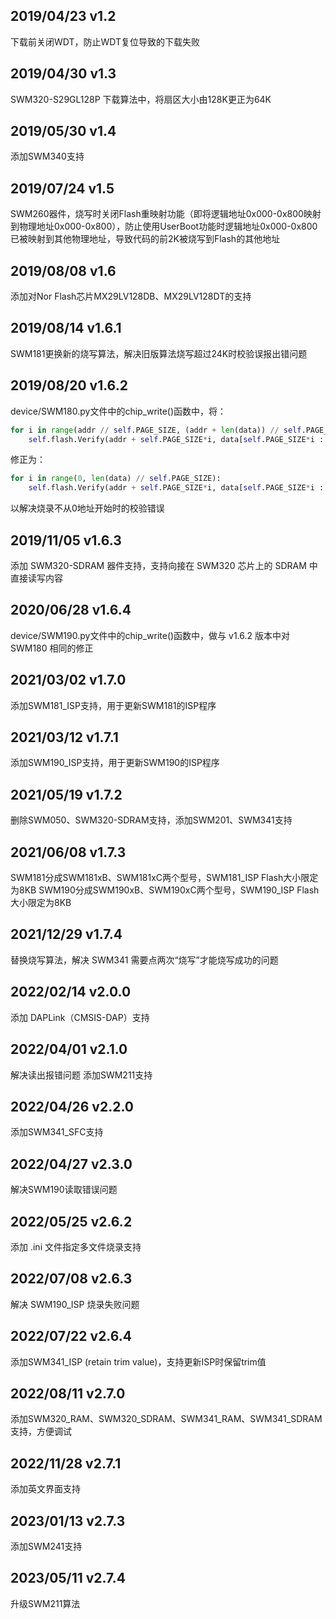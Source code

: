 ## 2019/04/23 v1.2
下载前关闭WDT，防止WDT复位导致的下载失败

## 2019/04/30 v1.3
SWM320-S29GL128P 下载算法中，将扇区大小由128K更正为64K

## 2019/05/30 v1.4
添加SWM340支持

## 2019/07/24 v1.5
SWM260器件，烧写时关闭Flash重映射功能（即将逻辑地址0x000-0x800映射到物理地址0x000-0x800），防止使用UserBoot功能时逻辑地址0x000-0x800已被映射到其他物理地址，导致代码的前2K被烧写到Flash的其他地址

## 2019/08/08 v1.6
添加对Nor Flash芯片MX29LV128DB、MX29LV128DT的支持

## 2019/08/14 v1.6.1
SWM181更换新的烧写算法，解决旧版算法烧写超过24K时校验误报出错问题

## 2019/08/20 v1.6.2
device/SWM180.py文件中的chip_write()函数中，将：
``` python
for i in range(addr // self.PAGE_SIZE, (addr + len(data)) // self.PAGE_SIZE):
	self.flash.Verify(addr + self.PAGE_SIZE*i, data[self.PAGE_SIZE*i : self.PAGE_SIZE*(i+1)])
```
修正为：
``` python
for i in range(0, len(data) // self.PAGE_SIZE):
	self.flash.Verify(addr + self.PAGE_SIZE*i, data[self.PAGE_SIZE*i : self.PAGE_SIZE*(i+1)])
```
以解决烧录不从0地址开始时的校验错误

## 2019/11/05 v1.6.3
添加 SWM320-SDRAM 器件支持，支持向接在 SWM320 芯片上的 SDRAM 中直接读写内容

## 2020/06/28 v1.6.4
device/SWM190.py文件中的chip_write()函数中，做与 v1.6.2 版本中对 SWM180 相同的修正

## 2021/03/02 v1.7.0
添加SWM181_ISP支持，用于更新SWM181的ISP程序

## 2021/03/12 v1.7.1
添加SWM190_ISP支持，用于更新SWM190的ISP程序

## 2021/05/19 v1.7.2
删除SWM050、SWM320-SDRAM支持，添加SWM201、SWM341支持

## 2021/06/08 v1.7.3
SWM181分成SWM181xB、SWM181xC两个型号，SWM181_ISP Flash大小限定为8KB
SWM190分成SWM190xB、SWM190xC两个型号，SWM190_ISP Flash大小限定为8KB

## 2021/12/29 v1.7.4
替换烧写算法，解决 SWM341 需要点两次“烧写”才能烧写成功的问题

## 2022/02/14 v2.0.0
添加 DAPLink（CMSIS-DAP）支持

## 2022/04/01 v2.1.0
解决读出报错问题
添加SWM211支持

## 2022/04/26 v2.2.0
添加SWM341_SFC支持

## 2022/04/27 v2.3.0
解决SWM190读取错误问题

## 2022/05/25 v2.6.2
添加 .ini 文件指定多文件烧录支持

## 2022/07/08 v2.6.3
解决 SWM190_ISP 烧录失败问题

## 2022/07/22 v2.6.4
添加SWM341_ISP (retain trim value)，支持更新ISP时保留trim值

## 2022/08/11 v2.7.0
添加SWM320_RAM、SWM320_SDRAM、SWM341_RAM、SWM341_SDRAM支持，方便调试

## 2022/11/28 v2.7.1
添加英文界面支持

## 2023/01/13 v2.7.3
添加SWM241支持

## 2023/05/11 v2.7.4
升级SWM211算法
